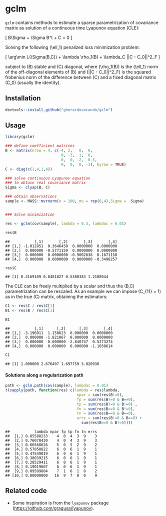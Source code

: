 
# gclm

`gclm` contains methods to estimate a sparse parametrization of
covariance matrix as solution of a continuous time Lyapunov equation
(CLE):

\[ B\Sigma + \Sigma B^t + C = 0 \]

Solving the following \(\ell_1\) penalized loss minimization
problem:

\[ \arg\min L(\Sigma(B,C)) + \lambda \rho_1(B) + \lambda_C ||C - C_0||^2_F   \]

subject to \(B\) stable and \(C\) diagonal, where \(\rho_1(B)\) is the
\(\ell_1\) norm of the off-diagonal elements of \(B\) and
\(||C - C_0||^2_F\) is the squared frobenius norm of the difference
between \(C\) and a fixed diagonal matrix \(C_0\) (usually the
identity).

## Installation

``` r
devtools::install_github("gherardovarando/gclm")
```

## Usage

``` r
library(gclm)

### define coefficient matrices
B <- matrix(nrow = 4, c(-4, 2,   0,  0, 
                         0, -3,  1,  0,
                         0,  0, -2,  0.5,
                         0,  0,  0, -1), byrow = TRUE)
C <- diag(c(1,4,1,4))

### solve continuous Lyapunov equation 
### to obtain real covariance matrix
Sigma <- clyap(B, C) 

### obtain observations 
sample <- MASS::mvrnorm(n = 100, mu = rep(0,4),Sigma =  Sigma)


### Solve minimization

res <- gclm(cov(sample), lambda = 0.3, lambdac = 0.01)

res$B
```

    ##           [,1]       [,2]       [,3]       [,4]
    ## [1,] -1.012851  0.3646450  0.0000000  0.0000000
    ## [2,]  0.000000 -0.5771159  0.0000000  0.0000000
    ## [3,]  0.000000  0.0000000 -0.9002638  0.1671158
    ## [4,]  0.000000  0.0000000  0.0000000 -0.3498257

``` r
res$C
```

    ## [1] 0.3169109 0.8481827 0.5380383 1.2108944

The CLE can be freely multiplied by a scalar and thus the \(B,C\)
parametrization can be rescaled. As an example we can impose
\(C_{11} = 1\) as in the true \(C\) matrix, obtaining the estimators:

``` r
C1 <- res$C / res$C[1]
B1 <- res$B / res$C[1]

B1 
```

    ##           [,1]      [,2]      [,3]       [,4]
    ## [1,] -3.196011  1.150623  0.000000  0.0000000
    ## [2,]  0.000000 -1.821067  0.000000  0.0000000
    ## [3,]  0.000000  0.000000 -2.840747  0.5273274
    ## [4,]  0.000000  0.000000  0.000000 -1.1038614

``` r
C1
```

    ## [1] 1.000000 2.676407 1.697759 3.820930

#### Solutions along a regularization path

``` r
path <- gclm.path(cov(sample), lambdac = 0.01)
t(sapply(path, function(res) c(lambda = res$lambda, 
                                npar = sum(res$B!=0),
                                fp = sum(res$B!=0 & B==0),
                                tp = sum(res$B!=0 & B!=0) ,
                                fn = sum(res$B==0 & B!=0),
                                tn = sum(res$B==0 & B==0),
                                errs = sum(res$B!=0 & B==0) + 
                                  sum(res$B==0 & B!=0))))
```

    ##           lambda npar fp tp fn tn errs
    ##  [1,] 0.85588233    4  0  4  3  9    3
    ##  [2,] 0.76078430    4  0  4  3  9    3
    ##  [3,] 0.66568626    5  0  5  2  9    2
    ##  [4,] 0.57058822    6  0  6  1  9    1
    ##  [5,] 0.47549019    6  0  6  1  9    1
    ##  [6,] 0.38039215    6  0  6  1  9    1
    ##  [7,] 0.28529411    6  0  6  1  9    1
    ##  [8,] 0.19019607    6  0  6  1  9    1
    ##  [9,] 0.09509804    7  1  6  1  8    2
    ## [10,] 0.00000000   16  9  7  0  0    9

## Related code

  - Some inspiration is from the `lyapunov` package
    (<https://github.com/gragusa/lyapunov>).
